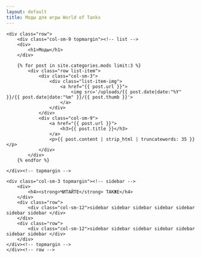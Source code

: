 ```yaml
---
layout: default
title: Моды для игры World of Tanks
---
```




<div class="container category-page">
	
    <div class="row">
        <div class="col-sm-9 topmargin"><!-- list -->
		<div>
			<h1>Моды</h1>
		</div>	
		
		{% for post in site.categories.mods limit:3 %} 
			<div class="row list-item">
				<div class="col-sm-3">
					<div class="list-item-img">
						<a href="{{ post.url }}">
							<img src='/uploads/{{ post.date|date:"%Y" }}/{{ post.date|date:"%m" }}/{{ post.thumb }}'>
						</a>
					</div>
				</div>
				<div class="col-sm-9">
					<a href="{{ post.url }}">
						<h3>{{ post.title }}</h3>
					</a>
					<p>{{ post.content | strip_html | truncatewords: 35 }}</p>
				</div>
			</div>
		{% endfor %}
		
	</div><!-- topmargin -->
	    
	<div class="col-sm-3 topmargin"><!-- sidebar -->
		<div>
			<h4><strong>ЧИТАЙТЕ</strong> ТАКЖЕ</h4>
		</div>
		<div class="row">
			<div class="col-sm-12">sidebar sidebar sidebar sidebar sidebar sidebar sidebar </div>
		</div>
		<div class="row">
			<div class="col-sm-12">sidebar sidebar sidebar sidebar sidebar sidebar sidebar </div>
		</div>
	</div><!-- topmargin -->
    </div><!-- row -->

</div><!-- container -->
